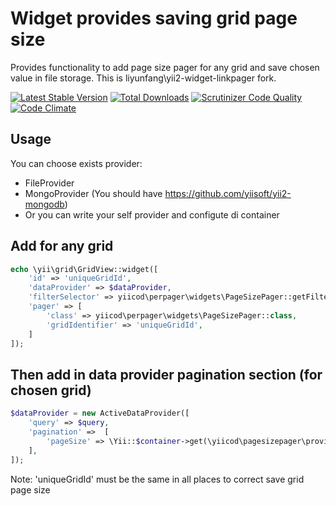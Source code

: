 Widget provides saving grid page size
=====================================

Provides functionality to add page size pager for any grid and save chosen value in file storage. 
This is liyunfang\yii2-widget-linkpager fork.

[![Latest Stable Version](https://poser.pugx.org/yiicod/yii2-pagesizepager/v/stable)](https://packagist.org/packages/yiicod/yii2-pagesizepager) [![Total Downloads](https://poser.pugx.org/yiicod/yii2-pagesizepager/downloads)](https://packagist.org/packages/yiicod/yii2-pagesizepager) [![Scrutinizer Code Quality](https://scrutinizer-ci.com/g/yiicod/yii2-pagesizepager/badges/quality-score.png?b=master)](https://scrutinizer-ci.com/g/yiicod/yii2-pagesizepager/?branch=master)[![Code Climate](https://codeclimate.com/github/yiicod/yii2-pagesizepager/badges/gpa.svg)](https://codeclimate.com/github/yiicod/yii2-pagesizepager)

Usage
-----

You can choose exists provider:
- FileProvider
- MongoProvider (You should have https://github.com/yiisoft/yii2-mongodb)
- Or you can write your self provider and configute di container

Add for any grid
----------------

```php
echo \yii\grid\GridView::widget([
    'id' => 'uniqueGridId',
    'dataProvider' => $dataProvider,
    'filterSelector' => yiicod\perpager\widgets\PageSizePager::getFilterSelector($dataProvider),
    'pager' => [
        'class' => yiicod\perpager\widgets\PageSizePager::class,
        'gridIdentifier' => 'uniqueGridId',
    ]
]);
```

Then add in data provider pagination section (for chosen grid)
--------------------------------------------------------------
```php
$dataProvider = new ActiveDataProvider([
    'query' => $query,
    'pagination' =>  [
        'pageSize' => \Yii::$container->get(\yiicod\pagesizepager\providers\ProviderInterface::class)->getPageSize('uniqueGridId'),
    ],
]);
```

Note: 'uniqueGridId' must be the same in all places to correct save grid page size